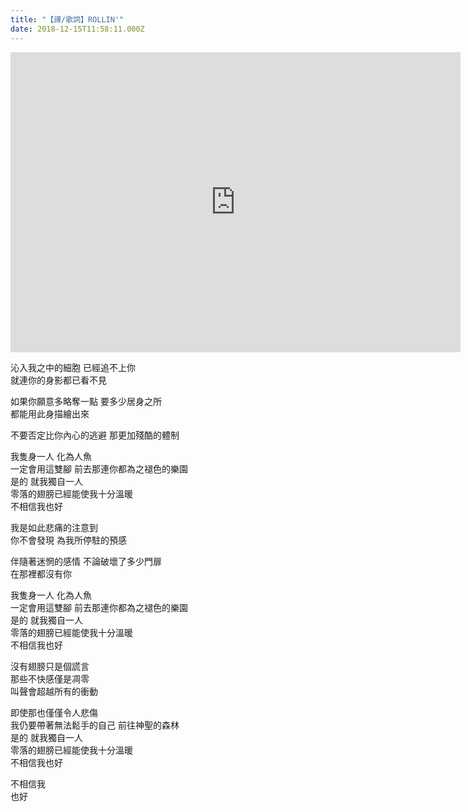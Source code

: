 ```yaml
---
title: "【譯/歌詞】ROLLIN'"
date: 2018-12-15T11:58:11.000Z
---
```


<iframe width="720" height="480" src="https://www.youtube.com/embed/6IbdHzsdzmI" frameborder="0" allow="accelerometer; autoplay; clipboard-write; encrypted-media; gyroscope; picture-in-picture" allowfullscreen></iframe>

沁入我之中的細胞 已經追不上你
<br>就連你的身影都已看不見

如果你願意多略奪一點 要多少居身之所
<br>都能用此身描繪出來

不要否定比你內心的逃避 那更加殘酷的體制

我隻身一人 化為人魚
<br>一定會用這雙腳 前去那連你都為之褪色的樂園
<br>是的 就我獨自一人
<br>零落的翅膀已經能使我十分溫暖
<br>不相信我也好

我是如此悲痛的注意到
<br>你不會發現 為我所停駐的預感

伴隨著迷惘的感情 不論破壞了多少門扉
<br>在那裡都沒有你

我隻身一人 化為人魚
<br>一定會用這雙腳 前去那連你都為之褪色的樂園
<br>是的 就我獨自一人
<br>零落的翅膀已經能使我十分溫暖
<br>不相信我也好

沒有翅膀只是個謊言
<br>那些不快感僅是凋零
<br>叫聲會超越所有的衝動

即使那也僅僅令人悲傷
<br>我仍要帶著無法鬆手的自己 前往神聖的森林
<br>是的 就我獨自一人
<br>零落的翅膀已經能使我十分溫暖
<br>不相信我也好

不相信我
<br>也好
